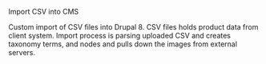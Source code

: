 Import CSV into CMS

Custom import of CSV files into Drupal 8.
CSV files holds product data from client system.
Import process is parsing uploaded CSV and creates taxonomy terms, and nodes and pulls down the images from external servers.